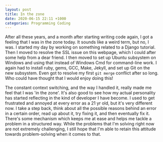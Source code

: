 ```yaml
---
layout: post
title: In the zone
date: 2020-06-15 22:11 +1000
categories: Programming Coding
---
```

After all these years, and a month after starting writing code again, I got a feeling that I was in the zone today. It sounds like a weird term, but no, I was. I started my day by working on something related to a Django tutorial. Then I moved to resolve the SSL issue on this webpage, which I could after some help from a dear friend. I then moved to set up Ubuntu subsystem on Windows and using that instead of Windows Cmd for command-line work. I again had to install ruby, gems, GCC, Make, Jekyll, and set up Git on the new subsystem. Even got to resolve my first ```git merge``` conflict after so long. Who could have thought that I would enjoy doing this!

The constant context switching, and the way I handled it, really made me feel that I was 'in the zone'. It's also good to see how my actual personality has started reflecting in the kind of developer I have become. I used to get frustrated and annoyed at every error as a 21 yr old, but it's very different now. I take a step back, think about all the possible reasons behind an error in a certain order, read up about it, try fixing it, and then eventually fix it. There's some mechanism which keeps me at ease and helps me tackle a problem in a structured way. While the problems that I'm solving right now are not extremely challenging, I still hope that I'm able to retain this attitude towards problem-solving when it comes to that.